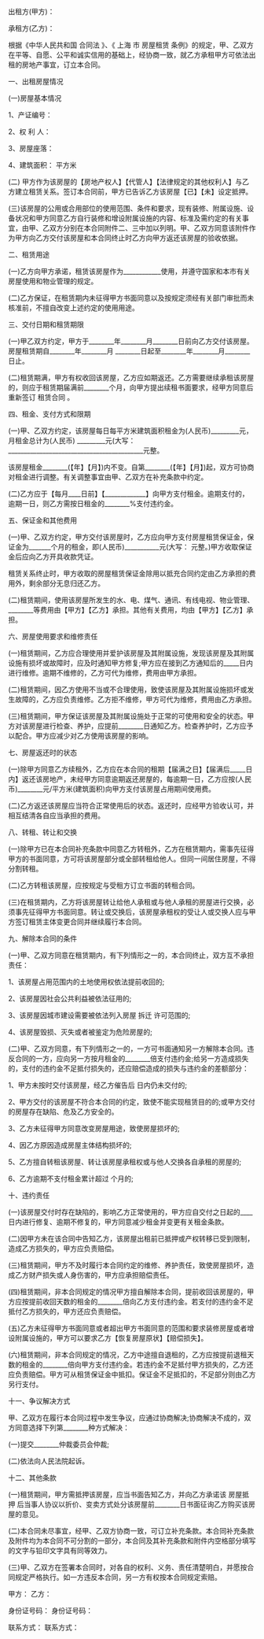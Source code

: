 
 


出租方(甲方)：


承租方(乙方)：


根据《中华人民共和国
合同法
》、《
上海
市
房屋租赁
条例》的规定，甲、乙双方在平等、自愿、公平和诚实信用的基础上，经协商一致，就乙方承租甲方可依法出租的房地产事宜，订立本合同。


一、出租房屋情况


(一)房屋基本情况


1、产证编号：


2、权 利 人：


3、房屋座落：


4、建筑面积： 平方米


(二) 甲方作为该房屋的【房地产权人】【代管人】【法律规定的其他权利人】与乙方建立租赁关系。签订本合同前，甲方已告诉乙方该房屋【已】【未】设定抵押。


(三)该房屋的公用或合用部位的使用范围、条件和要求，现有装修、附属设施、设备状况和甲方同意乙方自行装修和增设附属设施的内容、标准及需约定的有关事宜，由甲、乙双方分别在本合同附件二、三中加以列明。甲、乙双方同意该附件作为甲方向乙方交付该房屋和本合同终止时乙方向甲方返还该房屋的验收依据。


二、租赁用途


(一)乙方向甲方承诺，租赁该房屋作为____________使用，并遵守国家和本市有关房屋使用和物业管理的规定。


(二)乙方保证，在租赁期内未征得甲方书面同意以及按规定须经有关部门审批而未核准前，不擅自改变上述约定的使用用途。


三、交付日期和租赁期限


(一)甲乙双方约定，甲方于________年________月________日前向乙方交付该房屋。房屋租赁期自________年________月 ________日起至________年________月________日止。


(二)租赁期满，甲方有权收回该房屋，乙方应如期返还。乙方需要继续承租该房屋的，则应于租赁期届满前________个月，向甲方提出续租书面要求，经甲方同意后重新签订
租赁合同
。


四、租金、支付方式和限期


(一)甲、乙双方约定，该房屋每日每平方米建筑面积租金为(人民币)_________元，月租金总计为(人民币) _________元(大写：___________________________________________元整。


该房屋租金________(【年】【月】)内不变。自第________(【年】【月】)起，双方可协商对租金进行调整。有关调整事宜由甲、乙双方在补充条款中约定。


(二)乙方应于【每月____日前】【_____________】向甲方支付租金。逾期支付的， 逾期一日，则乙方需按日租金的________%支付违约金。


五、保证金和其他费用


(一)甲、乙双方约定，甲方交付该房屋时，乙方应向甲方支付房屋租赁保证金，保证金为_______个月的租金，即(人民币)___________元(大写： 元整。)甲方收取保证金后应向乙方开具收款凭证。


租赁关系终止时，甲方收取的房屋租赁保证金除用以抵充合同约定由乙方承担的费用外，剩余部分无息归还乙方。


(二)租赁期间，使用该房屋所发生的水、电、煤气、通讯、有线电视、物业管理、________等费用由【甲方】【乙方】承担。其他有关费用，均由【甲方】【乙方】承担。


六、房屋使用要求和维修责任


(一)租赁期间，乙方应合理使用并爱护该房屋及其附属设施，发现该房屋及其附属设施有损坏或故障时，应及时通知甲方修复;甲方应在接到乙方通知后的_____日内进行维修。逾期不维修的，乙方可代为维修，费用由甲方承担。


(二)租赁期间，因乙方使用不当或不合理使用，致使该房屋及其附属设施损坏或发生故障的，乙方应负责维修。乙方拒不维修，甲方可代为维修，费用由乙方承担。


(三)租赁期间，甲方保证该房屋及其附属设施处于正常的可使用和安全的状态。甲方对该房屋进行检查、养护，应提前________日通知乙方。检查养护时，乙方应予以配合。甲方应减少对乙方使用该房屋的影响。


七、房屋返还时的状态


(一)除甲方同意乙方续租外，乙方应在本合同的租期【届满之日】【届满后_____日内】返还该房地产，未经甲方同意逾期返还房屋的，每逾期一日，乙方应按(人民币)________元/平方米(建筑面积)向甲方支付该房屋占用期间使用费。


(二)乙方返还该房屋应当符合正常使用后的状态。返还时，应经甲方验收认可，并相互结清各自应当承担的费用。


八、转租、转让和交换


(一)除甲方已在本合同补充条款中同意乙方转租外，乙方在租赁期内，需事先征得甲方的书面同意，方可将该房屋部分或全部转租给他人。但同一间居住房屋，不得分割转租。


(二)乙方转租该房屋，应按规定与受租方订立书面的转租合同。


(三)在租赁期内，乙方将该房屋转让给他人承租或与他人承租的房屋进行交换，必须事先征得甲方书面同意。转让或交换后，该房屋承租权的受让人或交换人应与甲方签订租赁主体变更合同并继续履行本合同。


九、解除本合同的条件


(一)甲、乙双方同意在租赁期内，有下列情形之一的，本合同终止，双方互不承担责任：


1、该房屋占用范围内的土地使用权依法提前收回的;


2、该房屋因社会公共利益被依法征用的;


3、该房屋因城市建设需要被依法列入房屋
拆迁
许可范围的;


4、该房屋毁损、灭失或者被鉴定为危险房屋的;


(二)甲、乙双方同意，有下列情形之一的，一方可书面通知另一方解除本合同。违反合同的一方，应向另一方按月租金的________倍支付违约金;给另一方造成损失的，支付的违约金不足抵付损失的，还应赔偿造成的损失与违约金的差额部分：


1、甲方未按时交付该房屋，经乙方催告后 日内仍未交付的;


2、甲方交付的该房屋不符合本合同的约定，致使不能实现租赁目的的;或甲方交付的房屋存在缺陷、危及乙方安全的。


3、乙方未征得甲方同意改变房屋用途，致使房屋损坏的;


4、因乙方原因造成房屋主体结构损坏的;


5、乙方擅自转租该房屋、转让该房屋承租权或与他人交换各自承租的房屋的;


6、乙方逾期不支付租金累计超过 个月的;


十、违约责任


(一)该房屋交付时存在缺陷的，影响乙方正常使用的，甲方应自交付之日起的____日内进行修复、逾期不修复的，甲方同意减少租金并变更有关租金条款。


(二)因甲方未在该合同中告知乙方，该房屋出租前已抵押或产权转移已受到限制，造成乙方损失的，甲方应负责赔偿。


(三)租赁期间，甲方不及时履行本合同约定的维修、养护责任，致使房屋损坏，造成乙方财产损失或人身伤害的，甲方应承担赔偿责任。


(四)租赁期间，非本合同规定的情况甲方擅自解除本合同，提前收回该房屋的，甲方应按提前收回天数的租金的________倍向乙方支付违约金。若支付的违约金不足抵付乙方损失的，甲方还应负责赔偿。


(五)乙方未征得甲方书面同意或者超出甲方书面同意的范围和要求装修房屋或者增设附属设施的，甲方可以要求乙方【恢复房屋原状】【赔偿损失】。


(六)租赁期间，非本合同规定的情况，乙方中途擅自退租的，乙方应按提前退租天数的租金的________倍向甲方支付违约金。若违约金不足抵付甲方损失的，乙方还应负责赔偿。甲方可从租赁保证金中抵扣。保证金不足抵扣的，不足部分则由乙方另行支付。


十一、争议解决方式


甲、乙双方在履行本合同过程中发生争议，应通过协商解决;协商解决不成的，双方同意选择下列第________种方式解决：


(一)提交________仲裁委员会仲裁;


(二)依法向人民法院起诉。


十二、其他条款


(一)租赁期间，甲方需抵押该房屋，应当书面告知乙方，并向乙方承诺该
房屋抵押
后当事人协议以折价、变卖方式处分该房屋前________日书面征询乙方购买该房屋的意见。


(二)本合同未尽事宜，经甲、乙双方协商一致，可订立补充条款。本合同补充条款及附件均为本合同不可分割的一部分，本合同及其补充条款和附件内空格部分填写的文字与铅印文字具有同等效力。


(三)甲、乙双方在签署本合同时，对各自的权利、义务、责任清楚明白，并愿按合同规定严格执行。如一方违反本合同，另一方有权按本合同规定索赔。


甲方： 乙方：


身份证号码： 身份证号码：


联系方式： 联系方式：
 


 

 
 
 
 
 
  


  
 

  


  


  
 
 
 
 


